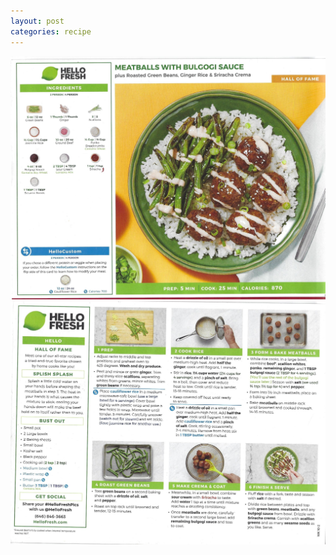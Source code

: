 ```yaml
---
layout: post
categories: recipe
---
```


![alt text](/media/Hello_Fresh/Scan2_0001.jpg "Meatballs with Bulgogi Sauce Front")
![alt text](/media/Hello_Fresh/Scan2_0002.jpg "Meatballs with Bulgogi Sauce Back")
